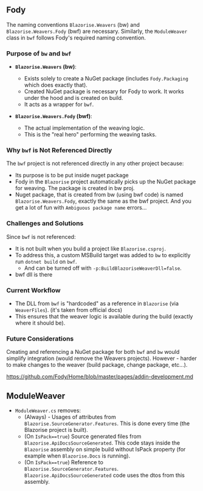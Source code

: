 ﻿## Fody

The naming conventions `Blazorise.Weavers` (bw) and `Blazorise.Weavers.Fody` (bwf) are necessary.
Similarly, the `ModuleWeaver` class in `bwf` follows Fody's required naming convention.

### Purpose of `bw` and `bwf`

- **`Blazorise.Weavers` (bw)**:
    - Exists solely to create a NuGet package (includes `Fody.Packaging` which does exactly that).
    - Created NuGet package is necessary for Fody to work. It works under the hood and is created on build.
    - It acts as a wrapper for `bwf`.

- **`Blazorise.Weavers.Fody` (bwf)**:
    - The actual implementation of the weaving logic.
    - This is the "real hero" performing the weaving tasks.

### Why `bwf` is Not Referenced Directly
The `bwf` project is not referenced directly in any other project because:
- Its purpose is to be put inside nuget package
- Fody in the `Blazorise` project automatically picks up the NuGet package for weaving. The package is created in bw proj.
- Nuget package, that is created from bw (using bwf code) is named `Blazorise.Weavers.Fody`,
exactly the same as the bwf project. And you get a lot of fun with `Ambiguous package name` errors...   

### Challenges and Solutions
Since `bwf` is not referenced:
- It is not built when you build a project like `Blazorise.csproj`.
- To address this, a custom MSBuild target was added to `bw` to explicitly run `dotnet build` on `bwf`.
   - And can be turned off with `-p:BuildBlazoriseWeaverDll=false`.
- bwf dll is there

### Current Workflow
- The DLL from `bwf` is "hardcoded" as a reference in `Blazorise` (via `WeaverFiles`). (it's taken from official docs)
- This ensures that the weaver logic is available during the build (exactly where it should be).

### Future Considerations

Creating and referencing a NuGet package for both `bwf` and `bw` would simplify integration (would remove the Weavers projects).
However - harder to make changes to the weaver (build package, change package, etc...).

https://github.com/Fody/Home/blob/master/pages/addin-development.md


## ModuleWeaver

- `ModuleWeaver.cs` removes:
  - (Always) - Usages of attributes from `Blazorise.SourceGenerator.Features`. This is done every time (the Blazorise project is built).
  - (On `IsPack==true`) Source generated files from `Blazorise.ApiDocsSourceGenerated`. This code stays inside the `Blazorise` assembly on simple build without IsPack property (for example when `Blazorise.Docs` is running).
  - (On `IsPack==true`) Reference to `Blazorise.SourceGenerator.Features`. `Blazorise.ApiDocsSourceGenerated` code uses the dtos from this assembly. 









